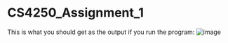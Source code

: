 # CS4250_Assignment_1
This is what you should get as the output if you run the program:
![image](https://github.com/Darren52BT/CS4250_Assignment_1/assets/98421648/0708f069-235b-4765-821a-086ee10bec87)

